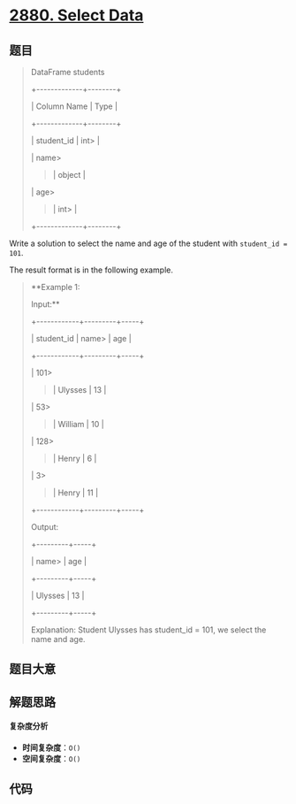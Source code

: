 # [2880. Select Data](https://leetcode.com/problems/select-data/)

## 题目

> DataFrame students
>
> +-------------+--------+
>
> | Column Name | Type |
>
> +-------------+--------+
>
> | student_id | int>
> |
>
> | name>
>
> > | object |
>
> | age>
>
> > | int>
> > |
>
> +-------------+--------+

Write a solution to select the name and age of the student with `student_id =
101`.

The result format is in the following example.

> \*\*Example 1:
>
> Input:\*\*
>
> +------------+---------+-----+
>
> | student_id | name>
> | age |
>
> +------------+---------+-----+
>
> | 101>
>
> > | Ulysses | 13 |
>
> | 53>
>
> > | William | 10 |
>
> | 128>
>
> > | Henry | 6 |
>
> | 3>
>
> > | Henry | 11 |
>
> +------------+---------+-----+
>
> Output:
>
> +---------+-----+
>
> | name>
> | age |
>
> +---------+-----+
>
> | Ulysses | 13 |
>
> +---------+-----+
>
> Explanation: Student Ulysses has student_id = 101, we select the name and age.

## 题目大意

## 解题思路

#### 复杂度分析

- **时间复杂度**：`O()`
- **空间复杂度**：`O()`

## 代码

```javascript

```
